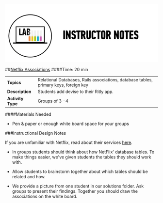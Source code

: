 ![Exercise - Instructor](../assets/ICL_icons/instr_lab.png)

##[Netflix Associations](starter_code/netflix_associations.md)
####Time: 20 min

| | |
|------------- |:-------------|
| __Topics__ | Relational Databases, Rails associations, database tables, primary keys, foreign key| 
| __Description__|Students add devise to their Ritly app.|
| __Activity Type__|Groups of 3 -4|


####Materials Needed

*	Pen & paper or enough white board space for your groups

###Instructional Design Notes

If you are unfamiliar with Netflix, read about their services [here](https://signup.netflix.com/MediaCenter/HowNetflixWorks).

*	In groups students should think about how NetFlix' database tables. To make things easier, we've given students the tables they should work with. 

*	Allow students to brainstorm together about which tables should be related and how.

*	We provide a picture from one student in our solutions folder. Ask groups to present their findings. Together you should draw the associations on the white board.